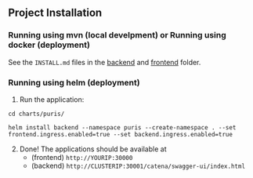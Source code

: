 ## Project Installation
### Running using mvn (local develpment) or Running using docker (deployment)
See the `INSTALL.md` files in the [backend](./backend/INSTALL.md) and [frontend](./frontend/INSTALL.md) folder.
### Running using helm (deployment)
1. Run the application:
```shell
cd charts/puris/

helm install backend --namespace puris --create-namespace . --set frontend.ingress.enabled=true --set backend.ingress.enabled=true
```
2. Done! The applications should be available at
    - (frontend) `http://YOURIP:30000`
    - (backend) `http://CLUSTERIP:30001/catena/swagger-ui/index.html`

